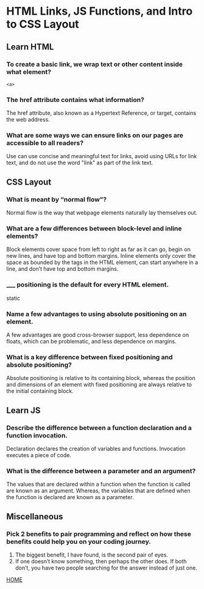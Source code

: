 # HTML Links, JS Functions, and Intro to CSS Layout

## Learn HTML

### To create a basic link, we wrap text or other content inside what element? 
`<a>`

### The href attribute contains what information?
The href attribute, also known as a Hypertext Reference, or target, contains the web address.

### What are some ways we can ensure links on our pages are accessible to all readers?
Use can use concise and meaningful text for links, avoid using URLs for link text, and do not use the word "link" as part of the link text.


## CSS Layout

### What is meant by “normal flow”?
Normal flow is the way that webpage elements naturally lay themselves out.

### What are a few differences between block-level and inline elements?
Block elements cover space from left to right as far as it can go, begin on new lines, and have top and bottom margins.  Inline elements only cover the space as bounded by the tags in the HTML element, can start anywhere in a line, and don’t have top and bottom margins.

### ___ positioning is the default for every HTML element.
static


### Name a few advantages to using absolute positioning on an element.
A few advantages are good cross-browser support, less dependence on floats, which can be problematic, and less dependence on margins.


### What is a key difference between fixed positioning and absolute positioning?
Absolute positioning is relative to its containing block,  whereas the position and dimensions of an element with fixed positioning are always relative to the initial containing block.



## Learn JS

### Describe the difference between a function declaration and a function invocation.
Declaration declares the creation of variables and functions. Invocation executes a piece of code.


### What is the difference between a parameter and an argument?
The values that are declared within a function when the function is called are known as an argument. Whereas, the variables that are defined when the function is declared are known as a parameter.


## Miscellaneous

### Pick 2 benefits to pair programming and reflect on how these benefits could help you on your coding journey.

1. The biggest benefit, I have found, is the second pair of eyes.
2. If one doesn’t know something, then perhaps the other does.  If both don’t, you have two people searching for the answer instead of just one.



[HOME](https://aedeleon2023.github.io/reading-notes/)


